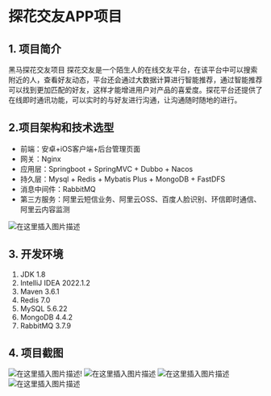 # 探花交友APP项目
## 1. 项目简介
黑马探花交友项目 探花交友是一个陌生人的在线交友平台，在该平台中可以搜索附近的人，查看好友动态，平台还会通过大数据计算进行智能推荐，通过智能推荐可以找到更加匹配的好友，这样才能增进用户对产品的喜爱度。探花平台还提供了在线即时通讯功能，可以实时的与好友进行沟通，让沟通随时随地的进行。  

## 2.项目架构和技术选型
* 前端：安卓+iOS客户端+后台管理页面
* 网关：Nginx
* 应用层：Springboot + SpringMVC + Dubbo + Nacos 
* 持久层：Mysql + Redis + Mybatis Plus + MongoDB + FastDFS
* 消息中间件：RabbitMQ
* 第三方服务：阿里云短信业务、阿里云OSS、百度人脸识别、环信即时通信、阿里云内容监测

![在这里插入图片描述](https://img-blog.csdnimg.cn/e16b55e54664412ca41705c87f5681f4.png)
## 3. 开发环境

1. JDK 1.8
2. IntelliJ IDEA 2022.1.2
3. Maven 3.6.1
4. Redis 7.0
5. MySQL 5.6.22
6. MongoDB 4.4.2
7. RabbitMQ 3.7.9

## 4. 项目截图
![在这里插入图片描述](https://img-blog.csdnimg.cn/5b6f134c86e644a3a0ff8d85e6f47434.png)!
![在这里插入图片描述](https://img-blog.csdnimg.cn/1532b9d40d8e4434bd6121e54c0eb494.png)
![在这里插入图片描述](https://img-blog.csdnimg.cn/69db6a5a5e88457f9b086b7d27127924.png)![在这里插入图片描述](https://img-blog.csdnimg.cn/e465d65526d94961ae1bf20a3bb4ef87.png)

